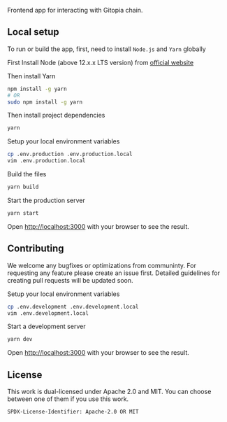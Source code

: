 Frontend app for interacting with Gitopia chain.

## Local setup

To run or build the app, first, need to install `Node.js` and `Yarn` globally

First Install Node (above 12.x.x LTS version) from [official website](https://nodejs.org/)

Then install Yarn

```bash
npm install -g yarn
# OR
sudo npm install -g yarn
```

Then install project dependencies

```bash
yarn
```

Setup your local environment variables

```bash
cp .env.production .env.production.local
vim .env.production.local
```

Build the files

```bash
yarn build
```

Start the production server

```bash
yarn start
```

Open [http://localhost:3000](http://localhost:3000) with your browser to see the result.

## Contributing

We welcome any bugfixes or optimizations from communinty. For requesting any feature please create an issue first.
Detailed guidelines for creating pull requests will be updated soon.

Setup your local environment variables

```bash
cp .env.development .env.development.local
vim .env.development.local
```

Start a development server

```bash
yarn dev
```

Open [http://localhost:3000](http://localhost:3000) with your browser to see the result.

## License

This work is dual-licensed under Apache 2.0 and MIT.
You can choose between one of them if you use this work.

`SPDX-License-Identifier: Apache-2.0 OR MIT`
